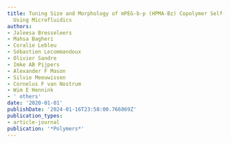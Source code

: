 ```yaml
---
title: Tuning Size and Morphology of mPEG-b-p (HPMA-Bz) Copolymer Self-Assemblies
  Using Microfluidics
authors:
- Jaleesa Bresseleers
- Mahsa Bagheri
- Coralie Lebleu
- Sébastien Lecommandoux
- Olivier Sandre
- Imke AB Pijpers
- Alexander F Mason
- Silvie Meeuwissen
- Cornelus F van Nostrum
- Wim E Hennink
- ' others'
date: '2020-01-01'
publishDate: '2024-01-16T23:58:00.766869Z'
publication_types:
- article-journal
publication: '*Polymers*'
---
```

